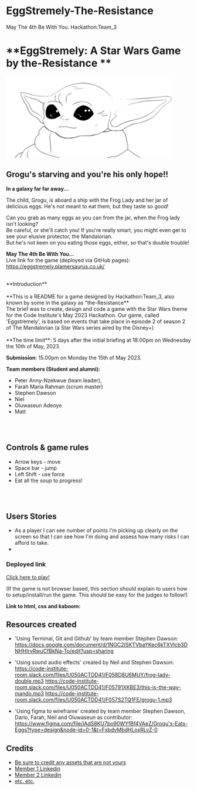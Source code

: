 # EggStremely-The-Resistance
May The 4th Be With You. 
  Hackathon:Team_3

# **EggStremely: A Star Wars Game by the-Resistance ** 
 ![logo](./mediaREADME/images/logo.png) 
 ## **Grogu's starving and you're his only hope!!** 
  
 **In a galaxy far far away...** 
  
  
 The child, Grogu, is aboard a ship with the Frog Lady and her jar of delicious eggs. He's not meant to eat them, but they taste so good! 
  
  
 Can you grab as many eggs as you can from the jar, when the Frog lady isn't looking?  
 Be careful, or she'll catch you! 
 If you're really smart, you might even get to see your elusive protector, the Mandalorian.  
 But he's not keen on you eating those eggs, either, so that's double trouble! 
  
**May The 4th Be With You...** 
<br>
Live link for the game (deployed via GitHub pages): https://eggstremely.plamersaurus.co.uk/

<br>
**Introduction**
<br>
<br>
**This is a README for a game designed by Hackathon:Team_3, also known by some in the galaxy as "the-Resistance**  
<br>
The brief was to create, design and code a game with the Star Wars theme for the Code Institute's May 2023 Hackathon. Our game, called 'Eggstremely', is based on events that take place in episode 2 of season 2 of The Mandalorian (a Star Wars series aired by the Disney+)
<br>
<br>
**The time limit**: 5 days after the initial briefing at 18:00pm on Wednesday the 10th of May, 2023. 

**Submission**: 15.00pm on Monday the 15th of May 2023.
<br>

**Team members (Student and alumni):**
<br>


 
* Peter Anny-Nzekwue (team leader),  
* Farah Maria Rahman (scrum master)
* Stephen Dawson
* Niel
* Oluwaseun Adeoye
* Matt 
<br>
<br>

 
 
 
  ## Controls & game rules 
  
 * Arrow keys - move 
 * Space bar - jump 
 * Left Shift - use force 
 * Eat all the soup to progress!
  <br>
  <br>
  
## Users Stories

* As a player I can see number of points I'm picking up clearly on the screen so that I can see how I'm doing and assess how many risks I can afford to take.
* 













  
 ### Deployed link 
  
 [Click here to play!](https://code-institute-room.slack.com/archives/D0571S40Z0F/p1684155090481289?thread_ts=1684152985.364109&cid=D0571S40Z0F)
  
 (If the game is not browser based, this section should explain to users how to setup/install/run the game. This should be easy for the judges to follow!) 
 
 
 
**Link to html, css and kaboom:**
  <!DOCTYPE html>
<html lang="en-US">
  <head>
    <meta charset="UTF-8" />
    <meta http-equiv="X-UA-Compatible" content="IE=edge" />
    <meta name="viewport" content="width=device-width, initial-scale=1.0" />
    <title>eggStremely</title>
    <link rel="stylesheet" href="assets/style.css" />
  </head>
  <body>
    <canvas id="main-game-canvas"></canvas>
    <script src="https://unpkg.com/kaboom/dist/kaboom.js"></script>
    <script type="module" src="./assets/js/main.js"></script>
  </body>
</html>

  
 ## Resources created 
  
 * 'Using Terminal, Git and Github' by team member Stephen Dawson: https://docs.google.com/document/d/1NGC2ISKTVbaYKec6kTXVlcb3DNHHIrvRwuCfBkNa-To/edit?usp=sharing

 * 'Using sound audio effects' created by Neil and Stephen Dawson:
  https://code-institute-room.slack.com/files/U050ACTDD41/F058D8U6MUY/frog-lady-double.mp3
  https://code-institute-room.slack.com/files/U050ACTDD41/F05791XKBE3/this-is-the-way-mando.mp3
  https://code-institute-room.slack.com/files/U050ACTDD41/F057S2TQ1FE/grogu-1.mp3
  
 * 'Using figma to wireframe' created by team member Stephen Dawson, Dario, Farah, Neil and Oluwaseun as contributor: 
 https://www.figma.com/file/iAdS8KU7bo90WYfBf4VAeZ/Grogu's-Eats-Eggs?type=design&node-id=0-1&t=FxbdyMbdHLoxRLvZ-0
 
 
 
 
  
  
 ## Credits 
  
 * [Be sure to credit any assets that are not yours](https://www.example.com) 
 * [Member 1 Linkedin](https://www.linkedin.com) 
 * [Member 2 Linkedin](https://www.linkedin.com) 
 * [etc. etc.](https://www.example.com)
